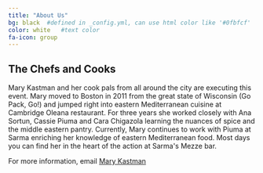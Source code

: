 ```yaml
---
title: "About Us"
bg: black  #defined in _config.yml, can use html color like '#0fbfcf'
color: white   #text color
fa-icon: group
---
```


## The Chefs and Cooks

Mary Kastman and her cook pals from all around the city are executing this
event.  Mary moved to Boston in 2011 from the great state of Wisconsin (Go Pack,
Go!) and jumped right into eastern Mediterranean cuisine at Cambridge
Oleana restaurant. For three years she worked closely with Ana Sortun, Cassie
Piuma and Cara Chigazola learning the nuances of spice and the middle eastern
pantry. Currently, Mary continues to work with Piuma at Sarma enriching her
knowledge of eastern Mediterranean food. Most days you can find her in the heart
of the action at Sarma's Mezze bar.

For more information, email [Mary Kastman](mailto:mary@popupdogood.com)
